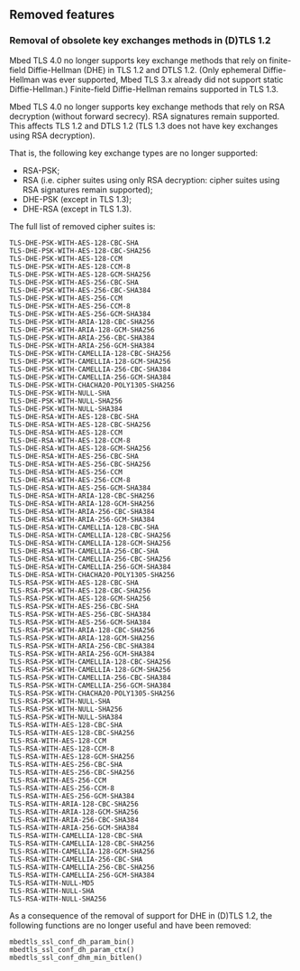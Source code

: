 ## Removed features

### Removal of obsolete key exchanges methods in (D)TLS 1.2

Mbed TLS 4.0 no longer supports key exchange methods that rely on finite-field Diffie-Hellman (DHE) in TLS 1.2 and DTLS 1.2. (Only ephemeral Diffie-Hellman was ever supported, Mbed TLS 3.x already did not support static Diffie-Hellman.) Finite-field Diffie-Hellman remains supported in TLS 1.3.

Mbed TLS 4.0 no longer supports key exchange methods that rely on RSA decryption (without forward secrecy). RSA signatures remain supported. This affects TLS 1.2 and DTLS 1.2 (TLS 1.3 does not have key exchanges using RSA decryption).

That is, the following key exchange types are no longer supported:

* RSA-PSK;
* RSA (i.e. cipher suites using only RSA decryption: cipher suites using RSA signatures remain supported);
* DHE-PSK (except in TLS 1.3);
* DHE-RSA (except in TLS 1.3).

The full list of removed cipher suites is:

```
TLS-DHE-PSK-WITH-AES-128-CBC-SHA
TLS-DHE-PSK-WITH-AES-128-CBC-SHA256
TLS-DHE-PSK-WITH-AES-128-CCM
TLS-DHE-PSK-WITH-AES-128-CCM-8
TLS-DHE-PSK-WITH-AES-128-GCM-SHA256
TLS-DHE-PSK-WITH-AES-256-CBC-SHA
TLS-DHE-PSK-WITH-AES-256-CBC-SHA384
TLS-DHE-PSK-WITH-AES-256-CCM
TLS-DHE-PSK-WITH-AES-256-CCM-8
TLS-DHE-PSK-WITH-AES-256-GCM-SHA384
TLS-DHE-PSK-WITH-ARIA-128-CBC-SHA256
TLS-DHE-PSK-WITH-ARIA-128-GCM-SHA256
TLS-DHE-PSK-WITH-ARIA-256-CBC-SHA384
TLS-DHE-PSK-WITH-ARIA-256-GCM-SHA384
TLS-DHE-PSK-WITH-CAMELLIA-128-CBC-SHA256
TLS-DHE-PSK-WITH-CAMELLIA-128-GCM-SHA256
TLS-DHE-PSK-WITH-CAMELLIA-256-CBC-SHA384
TLS-DHE-PSK-WITH-CAMELLIA-256-GCM-SHA384
TLS-DHE-PSK-WITH-CHACHA20-POLY1305-SHA256
TLS-DHE-PSK-WITH-NULL-SHA
TLS-DHE-PSK-WITH-NULL-SHA256
TLS-DHE-PSK-WITH-NULL-SHA384
TLS-DHE-RSA-WITH-AES-128-CBC-SHA
TLS-DHE-RSA-WITH-AES-128-CBC-SHA256
TLS-DHE-RSA-WITH-AES-128-CCM
TLS-DHE-RSA-WITH-AES-128-CCM-8
TLS-DHE-RSA-WITH-AES-128-GCM-SHA256
TLS-DHE-RSA-WITH-AES-256-CBC-SHA
TLS-DHE-RSA-WITH-AES-256-CBC-SHA256
TLS-DHE-RSA-WITH-AES-256-CCM
TLS-DHE-RSA-WITH-AES-256-CCM-8
TLS-DHE-RSA-WITH-AES-256-GCM-SHA384
TLS-DHE-RSA-WITH-ARIA-128-CBC-SHA256
TLS-DHE-RSA-WITH-ARIA-128-GCM-SHA256
TLS-DHE-RSA-WITH-ARIA-256-CBC-SHA384
TLS-DHE-RSA-WITH-ARIA-256-GCM-SHA384
TLS-DHE-RSA-WITH-CAMELLIA-128-CBC-SHA
TLS-DHE-RSA-WITH-CAMELLIA-128-CBC-SHA256
TLS-DHE-RSA-WITH-CAMELLIA-128-GCM-SHA256
TLS-DHE-RSA-WITH-CAMELLIA-256-CBC-SHA
TLS-DHE-RSA-WITH-CAMELLIA-256-CBC-SHA256
TLS-DHE-RSA-WITH-CAMELLIA-256-GCM-SHA384
TLS-DHE-RSA-WITH-CHACHA20-POLY1305-SHA256
TLS-RSA-PSK-WITH-AES-128-CBC-SHA
TLS-RSA-PSK-WITH-AES-128-CBC-SHA256
TLS-RSA-PSK-WITH-AES-128-GCM-SHA256
TLS-RSA-PSK-WITH-AES-256-CBC-SHA
TLS-RSA-PSK-WITH-AES-256-CBC-SHA384
TLS-RSA-PSK-WITH-AES-256-GCM-SHA384
TLS-RSA-PSK-WITH-ARIA-128-CBC-SHA256
TLS-RSA-PSK-WITH-ARIA-128-GCM-SHA256
TLS-RSA-PSK-WITH-ARIA-256-CBC-SHA384
TLS-RSA-PSK-WITH-ARIA-256-GCM-SHA384
TLS-RSA-PSK-WITH-CAMELLIA-128-CBC-SHA256
TLS-RSA-PSK-WITH-CAMELLIA-128-GCM-SHA256
TLS-RSA-PSK-WITH-CAMELLIA-256-CBC-SHA384
TLS-RSA-PSK-WITH-CAMELLIA-256-GCM-SHA384
TLS-RSA-PSK-WITH-CHACHA20-POLY1305-SHA256
TLS-RSA-PSK-WITH-NULL-SHA
TLS-RSA-PSK-WITH-NULL-SHA256
TLS-RSA-PSK-WITH-NULL-SHA384
TLS-RSA-WITH-AES-128-CBC-SHA
TLS-RSA-WITH-AES-128-CBC-SHA256
TLS-RSA-WITH-AES-128-CCM
TLS-RSA-WITH-AES-128-CCM-8
TLS-RSA-WITH-AES-128-GCM-SHA256
TLS-RSA-WITH-AES-256-CBC-SHA
TLS-RSA-WITH-AES-256-CBC-SHA256
TLS-RSA-WITH-AES-256-CCM
TLS-RSA-WITH-AES-256-CCM-8
TLS-RSA-WITH-AES-256-GCM-SHA384
TLS-RSA-WITH-ARIA-128-CBC-SHA256
TLS-RSA-WITH-ARIA-128-GCM-SHA256
TLS-RSA-WITH-ARIA-256-CBC-SHA384
TLS-RSA-WITH-ARIA-256-GCM-SHA384
TLS-RSA-WITH-CAMELLIA-128-CBC-SHA
TLS-RSA-WITH-CAMELLIA-128-CBC-SHA256
TLS-RSA-WITH-CAMELLIA-128-GCM-SHA256
TLS-RSA-WITH-CAMELLIA-256-CBC-SHA
TLS-RSA-WITH-CAMELLIA-256-CBC-SHA256
TLS-RSA-WITH-CAMELLIA-256-GCM-SHA384
TLS-RSA-WITH-NULL-MD5
TLS-RSA-WITH-NULL-SHA
TLS-RSA-WITH-NULL-SHA256
```

As a consequence of the removal of support for DHE in (D)TLS 1.2, the following functions are no longer useful and have been removed:

```
mbedtls_ssl_conf_dh_param_bin()
mbedtls_ssl_conf_dh_param_ctx()
mbedtls_ssl_conf_dhm_min_bitlen()
```
